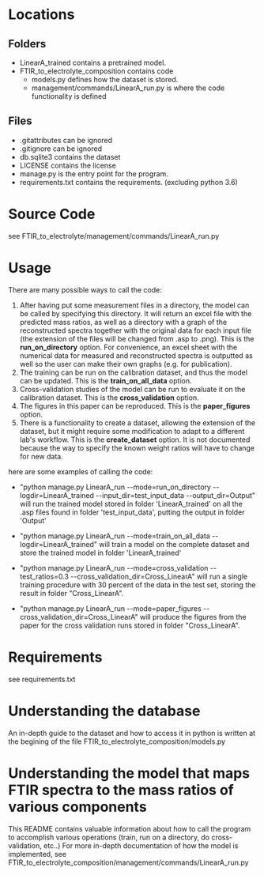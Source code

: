 # Locations
## Folders
- LinearA_trained contains a pretrained model. 
- FTIR_to_electrolyte_composition contains code
    - models.py defines how the dataset is stored.
    - management/commands/LinearA_run.py is where the code functionality is defined
     
## Files
- .gitattributes can be ignored
- .gitignore can be ignored
- db.sqlite3 contains the dataset
- LICENSE contains the license
- manage.py is the entry point for the program.
- requirements.txt contains the requirements. (excluding python 3.6)

# Source Code
see FTIR_to_electrolyte/management/commands/LinearA_run.py

# Usage

There are many possible ways to call the code:
1.	After having put some measurement files in a directory, 
    the model can be called by specifying this directory. 
    It will return an excel file with the predicted mass ratios,
    as well as a directory with a graph of the reconstructed spectra
    together with the original data for each input file
     (the extension of the files will be changed from .asp to .png). 
     This is the __run_on_directory__ option. 
     For convenience, an excel sheet with the numerical data
      for measured and reconstructed spectra is outputted as well 
      so the user can make their own graphs (e.g. for publication).
2.	The training can be run on the calibration dataset,
 and thus the model can be updated. 
 This is the __train_on_all_data__ option.
3.	Cross-validation studies of the model can be run to
 evaluate it on the calibration dataset. 
 This is the __cross_validation__ option. 
4.	The figures in this paper can be reproduced. This is the 
__paper_figures__ option.
5.	There is a functionality to create a dataset,
 allowing the extension of the dataset,
  but it might require some modification to adapt to a different lab's workflow. 
  This is the __create_dataset__ option. It is not documented because the way to specify 
  the known weight ratios will have to change for new data. 


here are some examples of calling the code:
- "python manage.py LinearA_run --mode=run_on_directory --logdir=LinearA_trained --input_dir=test_input_data --output_dir=Output" 
will run the trained model stored in folder 'LinearA_trained' on all the .asp files found in folder 'test_input_data', putting the output in folder 'Output'

- "python manage.py LinearA_run --mode=train_on_all_data --logdir=LinearA_trained" 
will train a model on the complete dataset and store the trained model in folder 'LinearA_trained'

- "python manage.py LinearA_run --mode=cross_validation --test_ratios=0.3 --cross_validation_dir=Cross_LinearA"
will run a single training procedure with 30 percent of the data in the test set, storing the result in folder "Cross_LinearA".
  
- "python manage.py LinearA_run --mode=paper_figures --cross_validation_dir=Cross_LinearA"
will produce the figures from the paper for the cross validation runs stored in folder "Cross_LinearA".



# Requirements
see requirements.txt


# Understanding the database
An in-depth guide to the dataset and how to access it in python is written at the begining of the file
FTIR_to_electrolyte_composition/models.py 

# Understanding the model that maps FTIR spectra to the mass ratios of various components
This README contains valuable information about how to call the program to accomplish various operations (train, run on a directory, do cross-validation, etc..)
For more in-depth documentation of how the model is implemented, see
FTIR_to_electrolyte_composition/management/commands/LinearA_run.py
